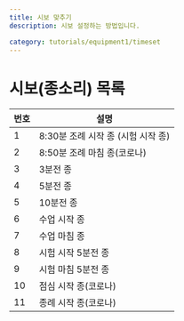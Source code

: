 ```yaml
---
title: 시보 맞추기
description: 시보 설정하는 방법입니다.

category: tutorials/equipment1/timeset
---
```


# 시보(종소리) 목록

|번호|설명|
|---|---|
|1|8:30분 조례 시작 종 (시험 시작 종)|
|2|8:50분 조례 마침 종(코로나)|
|3|3분전 종|
|4|5분전 종|
|5|10분전 종|
|6|수업 시작 종|
|7|수업 마침 종|
|8|시험 시작 5분전 종|
|9|시험 마침 5분전 종|
|10|점심 시작 종(코로나)|
|11|종례 시작 종(코로나)|
